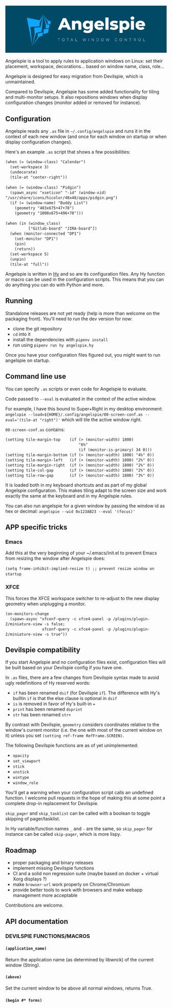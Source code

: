 ![Angelspie logo](https://github.com/arnoo/angelspie/blob/master/logo/readme_header.png?raw=true)

Angelspie is a tool to apply rules to application windows on Linux: set their placement, workspace, decorations… based on window name, class, role…

Angelspie is designed for easy migration from Devilspie, which is unmaintained.

Compared to Devilspie, Angelspie has some added functionality for tiling and multi-monitor setups. It also repositions windows when display configuration changes (monitor added or removed for instance).

## Configuration

Angelspie reads any `.as` file in `~/.config/angelspie` and runs it in the context of each new window (and once for each window on startup or when display configuration changes).

Here's an example `.as` script that shows a few possibilities:

```hy
(when (= (window-class) "Calendar")
  (set-workspace 3)
  (undecorate)
  (tile-at "center-right"))

(when (= (window-class) "Pidgin")
  (spawn_async "xseticon" "-id" (window-xid) "/usr/share/icons/hicolor/48x48/apps/pidgin.png")
  (if (= (window-name) "Buddy List")
    (geometry "403x675+47+78")
    (geometry "1008x675+496+78")))

(when (in (window_class)
          ["Gitlab-board" "JIRA-board"])
  (when (monitor-connected "DP1")
    (set-monitor "DP1")
    (pin)
    (return))
  (set-workspace 5)
  (unpin)
  (tile-at "full"))
```

Angelspie is written in [Hy](http://hylang.org/) and so are its configuration files. Any Hy function or macro can be used in the configuration scripts. This means that you can do anything you can do with Python and more.

## Running

Standalone releases are not yet ready (help is more than welcome on the packaging front). You'll need to run the dev version for now:

- clone the git repository
- `cd` into it
- install the dependencies with `pipenv install`
- run using `pipenv run hy angelspie.hy`

Once you have your configuration files figured out, you might want to run angelspie on startup.

## Command line use

You can specify `.as` scripts or even code for Angelspie to evaluate.

Code passed to `--eval` is evaluated in the context of the active window.

For example, I have this bound to Super+Right in my desktop environment:
`angelspie --load=${HOME}/.config/angelspie/00-screen-conf.as --eval='(tile-at "right")'`
which will tile the active window right.

`00-screen-conf.as` contains:

```hy
(setting tile-margin-top    (if (> (monitor-width) 1800)
                                "6%"
                                (if (monitor-is-primary) 34 0)))
(setting tile-margin-bottom (if (> (monitor-width) 1800) "4%" 0))
(setting tile-margin-left   (if (> (monitor-width) 1800) "2%" 0))
(setting tile-margin-right  (if (> (monitor-width) 1800) "2%" 0))
(setting tile-col-gap       (if (> (monitor-width) 1800) "2%" 0))
(setting tile-row-gap       (if (> (monitor-width) 1800) "3%" 0))
```

It is loaded both in my keyboard shortcuts and as part of my global Angelspie configuration. This makes tiling adapt to the screen size and work exactly the same at the keyboard and in my Angelspie rules.

You can also run angelspie for a given window by passing the window id as hex or decimal:
`angelspie --wid 0x123AB23 --eval '(focus)'`

## APP specific tricks

### Emacs

Add this at the very beginning of your ~/.emacs/init.el to prevent Emacs from resizing the window after Angelspie does:

`(setq frame-inhibit-implied-resize t) ;; prevent resize window on startup`

### XFCE


This forces the XFCE workspace switcher to re-adjust to the new display geometry when unplugging a monitor.

```hy
(on-monitors-change
  (spawn-async "xfconf-query -c xfce4-panel -p /plugins/plugin-2/miniature-view -s false;
                xfconf-query -c xfce4-panel -p /plugins/plugin-2/miniature-view -s true"))
```

## Devilspie compatibility

If you start Angelspie and no configuration files exist, configuration files will be built based on your Devilspie config if you have one. 

In `.as` files, there are a few changes from Devilspie syntax made to avoid ugly redefinitions of Hy reserved words:
- `if` has been renamed `dsif` (for Devilspie `if`). The difference with Hy's builtin `if` is that the else clause is optional in `dsif`
- `is` is removed in favor of Hy's built-in `=`
- `print` has been renamed `dsprint`
- `str` has been renamed `str+`

By contrast with Devilspie, `geometry` considers coordinates relative to the window's current monitor (i.e. the one with most of the current window on it) unless you set `(setting ref-frame RefFrame.SCREEN)`.

The following Devilspie functions are as of yet unimplemented:
- `opacity`
- `set_viewport`
- `stick`
- `unstick`
- `wintype`
- `window_role`

You'll get a warning when your configuration script calls an undefined function. I welcome pull requests in the hope of making this at some point a complete drop-in replacement for Devilspie.

`skip_pager` and `skip_tasklist` can be called with a boolean to toggle skipping of pager/tasklist.

In Hy variable/function names `_` and `-` are the same, so `skip_pager` for instance can be called `skip-pager`, which is more lispy.

## Roadmap
- proper packaging and binary releases
- implement missing Devilspie functions
- CI and a solid non regression suite (maybe based on docker + virtual Xorg displays ?)
- make `browser-url` work properly on Chrome/Chromium
- provide better tools to work with browsers and make webapp management more acceptable

Contributions are welcome.

## API documentation
### DEVILSPIE FUNCTIONS/MACROS
#### `(application_name)`
Return the application name (as determined by libwnck) of the current window (String).

#### `(above)`
Set the current window to be above all normal windows, returns True.

#### `(begin #* forms)`
